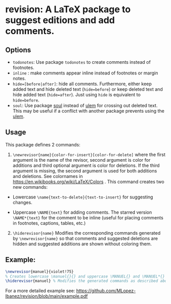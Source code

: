 # revision: A LaTeX package to suggest editions and add comments.

## Options

  * `todonotes`: Use package `todonotes` to create comments instead of footnotes.
  * `inline` : make comments appear inline instead of footnotes or margin notes.
  * `hide=[before|after]`: hide all comments. Furthermore, either keep added text and hide deleted text (`hide=before`) or keep deleted text and hide added text (`hide=after`). Just using `hide` is equivalent to `hide=before`.
  * `soul`: Use package [soul](https://ctan.org/pkg/soul?lang=en) instead of [ulem](https://ctan.org/pkg/ulem?lang=en) for crossing out deleted text. This may be useful if a conflict with another package prevents using the [ulem](https://ctan.org/pkg/ulem?lang=en).
     
## Usage

This package defines 2 commands:

1. `\newrevisor{name}{color-for-insert}[color-for-delete]` where the first
   argument is the name of the revisor, second argument is color for additions
   and third optional argument is color for deletions. If the third argument is
   missing, the second argument is used for both additions and deletions.  See
   colornames in https://en.wikibooks.org/wiki/LaTeX/Colors . This command creates two new commands:
  
  * Lowercase `\name{text-to-delete}{text-to-insert}` for suggesting changes.
  
  * Uppercase `\NAME{text}` for adding comments. The starred version `\NAME*{text}` for the comment to be inline (useful for placing comments in footnotes, captions, tables, etc.)
  
2. `\hiderevisor{name}` Modifies the corresponding commands generated by `\newrevisor{name}` so that comments and suggested deletions are hidden and suggested additions are shown without coloring them.

## Example:

```latex
\newrevisor{manuel}{violet!75} 
% Creates lowercase \manuel{}{} and uppercase \MANUEL{} and \MANUEL*{} (inline version)
\hiderevisor{manuel} % Modifies the generated commands as described above.
```

For a more detailed example see: <https://github.com/MLopez-Ibanez/revision/blob/main/example.pdf>

